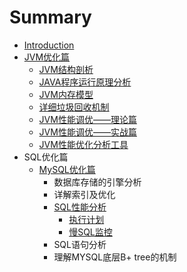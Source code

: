 # Summary

* [Introduction](README.md)
* [JVM优化篇](jvmyou-hua-pian.md)
  * [JVM结构剖析](jvmyou-hua-pian/213.md)
  * [JAVA程序运行原理分析](jvmyou-hua-pian/javacheng-xu-yun-xing-yuan-li-fen-xi.md)
  * [JVM内存模型](jvmyou-hua-pian/jvmnei-cun-mo-xing.md)
  * [详细垃圾回收机制](jvmyou-hua-pian/xiang-xi-la-ji-hui-shou-ji-zhi.md)
  * [JVM性能调优——理论篇](jvmyou-hua-pian/jvmxing-neng-diao-you-2014-2014-li-lun-pian.md)
  * [JVM性能调优——实战篇](jvmyou-hua-pian/jvmxing-neng-diao-you-2014-2014-shi-zhan-pian.md)
  * [JVM性能优化分析工具](jvmyou-hua-pian/jvmxing-neng-you-hua-fen-xi-gong-ju.md)
* SQL优化篇
  * [MySQL优化篇](mysqlyou-hua-pian.md)
    * 数据库存储的引擎分析
    * 详解索引及优化
    * [SQL性能分析](mysqlyou-hua-pian/sqlxing-neng-fen-xi.md)
      * [执行计划](mysqlyou-hua-pian/sqlxing-neng-fen-xi/zhi-xing-ji-hua.md)
      * [慢SQL监控](mysqlyou-hua-pian/sqlxing-neng-fen-xi/man-sql-jian-kong.md)
    * SQL语句分析
    * 理解MYSQL底层B+ tree的机制

